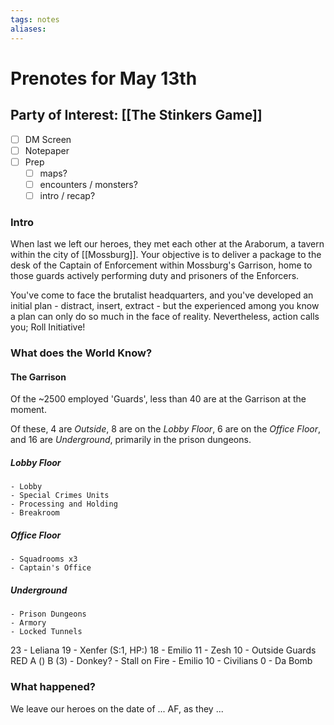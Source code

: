 ```yaml
---
tags: notes
aliases:
---
```


# Prenotes for May 13th
## Party of Interest: [[The Stinkers Game]]
- [ ] DM Screen
- [ ] Notepaper
- [ ] Prep
	- [ ] maps?
	- [ ] encounters / monsters?
	- [ ] intro / recap?

### Intro

When last we left our heroes, they met each other at the Araborum, a tavern within the city of [[Mossburg]]. Your objective is to deliver a package to the desk of the Captain of Enforcement within Mossburg's Garrison, home to those guards actively performing duty and prisoners of the Enforcers.

You've come to face the brutalist headquarters, and you've developed an initial plan - distract, insert, extract - but the experienced among you know a plan can only do so much in the face of reality. Nevertheless, action calls you; Roll Initiative!

### What does the World Know?
#### The Garrison
Of the ~2500 employed 'Guards', less than 40 are at the Garrison at the moment.

Of these, 4 are *Outside*, 8 are on the *Lobby Floor*, 6 are on the *Office Floor*, and 16 are *Underground*, primarily in the prison dungeons.

##### Lobby Floor
	- Lobby
	- Special Crimes Units
	- Processing and Holding
	- Breakroom
##### Office Floor
	- Squadrooms x3
	- Captain's Office
##### Underground
	- Prison Dungeons
	- Armory
	- Locked Tunnels

23 - Leliana
19 - Xenfer (S:1, HP:)
18 - Emilio
11 - Zesh
10 - Outside Guards
	RED
		A ()
		B (3)
	- Donkey?
	- Stall on Fire
	- Emilio
10 - Civilians
0 - Da Bomb

### What happened?


We leave our heroes on the date of ... AF, as they ...